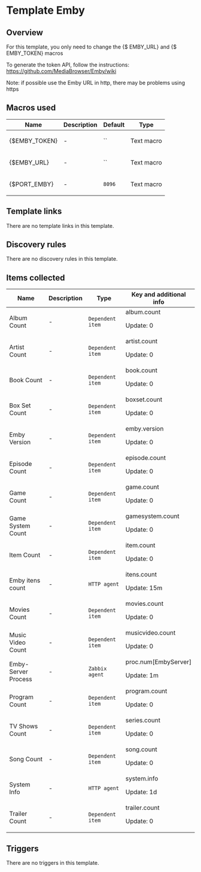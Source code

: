 # Template Emby

## Overview

For this template, you only need to change the {$ EMBY\_URL} and {$ EMBY\_TOKEN} macros


To generate the token API, follow the instructions: <https://github.com/MediaBrowser/Emby/wiki>


 


Note: if possible use the Emby URL in http, there may be problems using https


 

## Macros used

|Name|Description|Default|Type|
|----|-----------|-------|----|
|{$EMBY_TOKEN}|<p>-</p>|``|Text macro|
|{$EMBY_URL}|<p>-</p>|``|Text macro|
|{$PORT_EMBY}|<p>-</p>|`8096`|Text macro|
## Template links

There are no template links in this template.

## Discovery rules

There are no discovery rules in this template.

## Items collected

|Name|Description|Type|Key and additional info|
|----|-----------|----|----|
|Album Count|<p>-</p>|`Dependent item`|album.count<p>Update: 0</p>|
|Artist Count|<p>-</p>|`Dependent item`|artist.count<p>Update: 0</p>|
|Book Count|<p>-</p>|`Dependent item`|book.count<p>Update: 0</p>|
|Box Set Count|<p>-</p>|`Dependent item`|boxset.count<p>Update: 0</p>|
|Emby Version|<p>-</p>|`Dependent item`|emby.version<p>Update: 0</p>|
|Episode Count|<p>-</p>|`Dependent item`|episode.count<p>Update: 0</p>|
|Game Count|<p>-</p>|`Dependent item`|game.count<p>Update: 0</p>|
|Game System Count|<p>-</p>|`Dependent item`|gamesystem.count<p>Update: 0</p>|
|Item Count|<p>-</p>|`Dependent item`|item.count<p>Update: 0</p>|
|Emby itens count|<p>-</p>|`HTTP agent`|itens.count<p>Update: 15m</p>|
|Movies Count|<p>-</p>|`Dependent item`|movies.count<p>Update: 0</p>|
|Music Video Count|<p>-</p>|`Dependent item`|musicvideo.count<p>Update: 0</p>|
|Emby-Server Process|<p>-</p>|`Zabbix agent`|proc.num[EmbyServer]<p>Update: 1m</p>|
|Program Count|<p>-</p>|`Dependent item`|program.count<p>Update: 0</p>|
|TV Shows Count|<p>-</p>|`Dependent item`|series.count<p>Update: 0</p>|
|Song Count|<p>-</p>|`Dependent item`|song.count<p>Update: 0</p>|
|System Info|<p>-</p>|`HTTP agent`|system.info<p>Update: 1d</p>|
|Trailer Count|<p>-</p>|`Dependent item`|trailer.count<p>Update: 0</p>|
## Triggers

There are no triggers in this template.


